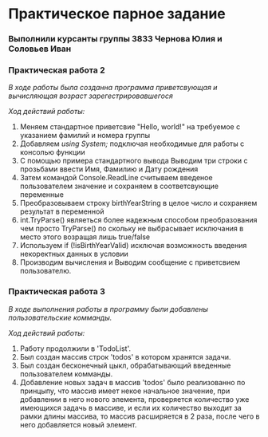 # Практическое парное задание 
### Выполнили курсанты группы 3833 Чернова Юлия и Соловьев Иван

### Практическая работа 2
*В ходе работы была созданна программа приветсвующая и вычисляющая возраст зарегестрировавшегося*

_Ход действий работы:_
1. Меняем стандартное приветсвие "Hello, world!" на требуемое с указанием фамилий и номера группы
2. Добавляем _using System;_ подключая необходимые для работы с консолью функции
3. С помощью примера стандартного вывода Выводим три строки с прозьбами ввести Имя, Фамилию и Дату рождения
4. Затем командой Console.ReadLine считываем введеное пользователем значение и сохраняем в соответсвующие переменные
5. Преобразовываем строку birthYearString в целое число и сохраняем результат в переменной
6. int.TryParse() являеться более надежным способом преобразования чем просто TryParse() по скольку не выбрасывает исключания в место этого возращая лишь true/false
7. Используем  if (!isBirthYearValid) исключая возможность введения некоректных данных в условии
8. Производим вычисления и Выводим сообщение с приветсвием пользователю.

### Практическая работа 3
*В ходе выполнения работы в программу были добавлены пользовательские комманды.*

_Ход действий работы:_
1. Работу продолжили в 'TodoList'.
2. Был создан массив строк 'todos' в котором хранятся задачи.
3. Был создан бесконечный цыкл, обрабатывающий введенные пользователем комманды.
4. Добавление новых задач в массив 'todos' было реализованно по принцыпу, что массив имеет некое начальное значение,
при добавлении в него нового элемента, проверяется количество уже имеющихся задачь в массиве, и если их количество выходит за рамки длины 
массива, то массив расширяется в 2 раза, после чего в него добавляется новый элемент.
 
